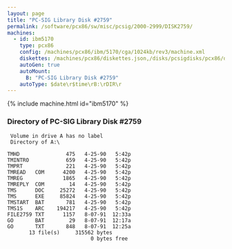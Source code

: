 ```yaml
---
layout: page
title: "PC-SIG Library Disk #2759"
permalink: /software/pcx86/sw/misc/pcsig/2000-2999/DISK2759/
machines:
  - id: ibm5170
    type: pcx86
    config: /machines/pcx86/ibm/5170/cga/1024kb/rev3/machine.xml
    diskettes: /machines/pcx86/diskettes.json,/disks/pcsigdisks/pcx86/diskettes.json
    autoGen: true
    autoMount:
      B: "PC-SIG Library Disk #2759"
    autoType: $date\r$time\rB:\rDIR\r
---
```


{% include machine.html id="ibm5170" %}

### Directory of PC-SIG Library Disk #2759

     Volume in drive A has no label
     Directory of A:\

    TMHD               475   4-25-90   5:42p
    TMINTRO            659   4-25-90   5:42p
    TMPRT              221   4-25-90   5:42p
    TMREAD   COM      4200   4-25-90   5:42p
    TMREG             1865   4-25-90   5:42p
    TMREPLY  COM        14   4-25-90   5:42p
    TMS      DOC     25272   4-25-90   5:42p
    TMS      EXE     85824   4-25-90   5:42p
    TMSTART  BAT       781   4-25-90   5:42p
    TMS1S    ARC    194217   4-25-90   5:42p
    FILE2759 TXT      1157   8-07-91  12:33a
    GO       BAT        29   8-07-91  12:17a
    GO       TXT       848   8-07-91  12:25a
           13 file(s)     315562 bytes
                               0 bytes free
